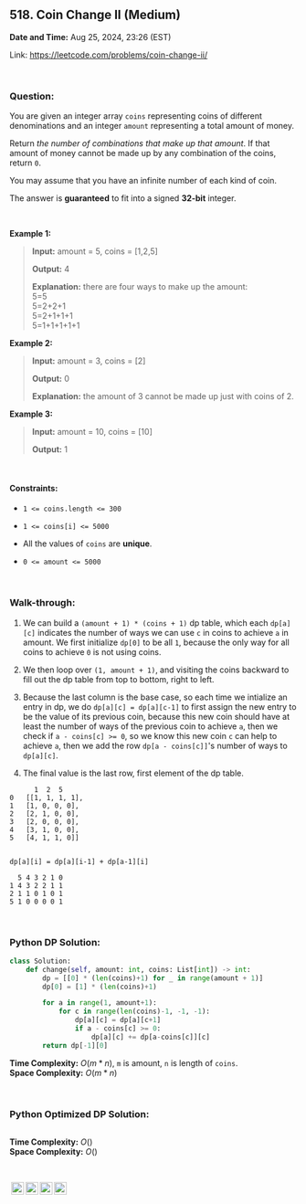 ## 518. Coin Change II (Medium)
**Date and Time:** Aug 25, 2024, 23:26 (EST)

Link: https://leetcode.com/problems/coin-change-ii/

<br>

### Question:
You are given an integer array `coins` representing coins of different denominations and an integer `amount` representing a total amount of money.

Return _the number of combinations that make up that amount_. If that amount of money cannot be made up by any combination of the coins, return `0`.

You may assume that you have an infinite number of each kind of coin.

The answer is **guaranteed** to fit into a signed **32-bit** integer.

<br>

**Example 1:**
> **Input:** amount = 5, coins = [1,2,5]
> 
> **Output:** 4
>
> **Explanation:** there are four ways to make up the amount: <br>
> 5=5 <br>
> 5=2+2+1 <br>
> 5=2+1+1+1 <br>
> 5=1+1+1+1+1

**Example 2:**
> **Input:** amount = 3, coins = [2]
> 
> **Output:** 0
>
> **Explanation:** the amount of 3 cannot be made up just with coins of 2.

**Example 3:**
> **Input:** amount = 10, coins = [10]
> 
> **Output:** 1

<br>

#### Constraints:
* `1 <= coins.length <= 300`

* `1 <= coins[i] <= 5000`

* All the values of `coins` are **unique**.

* `0 <= amount <= 5000`

<br>

### Walk-through: 
1. We can build a `(amount + 1) * (coins + 1)` dp table, which each `dp[a][c]` indicates the number of ways we can use `c` in coins to achieve `a` in amount. We first initialize `dp[0]` to be all `1`, because the only way for all coins to achieve `0` is not using coins. 

2. We then loop over `(1, amount + 1)`, and visiting the coins backward to fill out the dp table from top to bottom, right to left.

3. Because the last column is the base case, so each time we intialize an entry in dp, we do `dp[a][c] = dp[a][c-1]` to first assign the new entry to be the value of its previous coin, because this new coin should have at least the number of ways of the previous coin to achieve `a`, then we check if `a - coins[c] >= 0`, so we know this new coin `c` can help to achieve `a`, then we add the row `dp[a - coins[c]]`'s number of ways to `dp[a][c]`. 

4. The final value is the last row, first element of the dp table.

```
      1  2  5
0   [[1, 1, 1, 1], 
1   [1, 0, 0, 0], 
2   [2, 1, 0, 0], 
3   [2, 0, 0, 0], 
4   [3, 1, 0, 0], 
5   [4, 1, 1, 0]]


dp[a][i] = dp[a][i-1] + dp[a-1][i]

  5 4 3 2 1 0
1 4 3 2 2 1 1 
2 1 1 0 1 0 1
5 1 0 0 0 0 1
```

<br>

### Python DP Solution:
```python
class Solution:
    def change(self, amount: int, coins: List[int]) -> int:
        dp = [[0] * (len(coins)+1) for _ in range(amount + 1)]
        dp[0] = [1] * (len(coins)+1)

        for a in range(1, amount+1):
            for c in range(len(coins)-1, -1, -1):
                dp[a][c] = dp[a][c+1]
                if a - coins[c] >= 0:
                    dp[a][c] += dp[a-coins[c]][c]
        return dp[-1][0]
```
**Time Complexity:** $O(m * n)$, `m` is amount, `n` is length of `coins`. <br>
**Space Complexity:** $O(m * n)$

<br>

### Python Optimized DP Solution:
```python

```
**Time Complexity:** $O()$ <br>
**Space Complexity:** $O()$

<br>

<img style="height:22px!important;margin-left:3px;vertical-align:text-bottom;" src="https://mirrors.creativecommons.org/presskit/icons/cc.svg?ref=chooser-v1" alt="CC BY-NC-SA" title="CC BY-NC-SA"><img style="height:22px!important;margin-left:3px;vertical-align:text-bottom;" src="https://mirrors.creativecommons.org/presskit/icons/by.svg?ref=chooser-v1" alt="BY: credit must be given to the creator" title="BY: credit must be given to the creator"><img style="height:22px!important;margin-left:3px;vertical-align:text-bottom;" src="https://mirrors.creativecommons.org/presskit/icons/nc.svg?ref=chooser-v1" alt="NC: Only noncommercial uses of the work are permitted" title="NC: Only noncommercial uses of the work are permitted"><img style="height:22px!important;margin-left:3px;vertical-align:text-bottom;" src="https://mirrors.creativecommons.org/presskit/icons/sa.svg?ref=chooser-v1" alt="SA: Adaptations must be shared under the same terms" title="SA: Adaptations must be shared under the same terms">